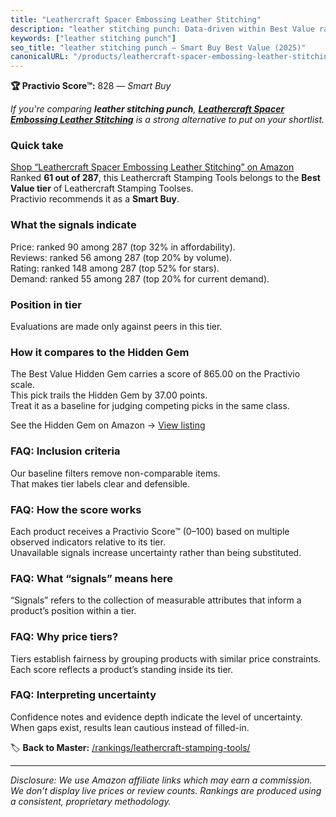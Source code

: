 ```yaml
---
title: "Leathercraft Spacer Embossing Leather Stitching"
description: "leather stitching punch: Data-driven within Best Value ranking using the Practivio Score™. Positioned by quality, value, demand, findability, momentum."
keywords: ["leather stitching punch"]
seo_title: "leather stitching punch — Smart Buy Best Value (2025)"
canonicalURL: "/products/leathercraft-spacer-embossing-leather-stitching-B08C9QGYPB/"
---
```


**🏆 Practivio Score™:** 828 — _Smart Buy_


*If you're comparing **leather stitching punch**, **[Leathercraft Spacer Embossing Leather Stitching](https://www.amazon.com/dp/B08C9QGYPB?tag=practivio-20)** is a strong alternative to put on your shortlist.*
### Quick take
[Shop “Leathercraft Spacer Embossing Leather Stitching” on Amazon](https://www.amazon.com/dp/B08C9QGYPB?tag=practivio-20)
Ranked **61 out of 287**, this Leathercraft Stamping Tools belongs to the **Best Value tier** of Leathercraft Stamping Toolses.  
Practivio recommends it as a **Smart Buy**.

### What the signals indicate
Price: ranked 90 among 287 (top 32% in affordability).  
Reviews: ranked 56 among 287 (top 20% by volume).  
Rating: ranked 148 among 287 (top 52% for stars).  
Demand: ranked 55 among 287 (top 20% for current demand).

### Position in tier
Evaluations are made only against peers in this tier.

### How it compares to the Hidden Gem
The Best Value Hidden Gem carries a score of 865.00 on the Practivio scale.  
This pick trails the Hidden Gem by 37.00 points.  
Treat it as a baseline for judging competing picks in the same class.  

See the Hidden Gem on Amazon → [View listing](https://www.amazon.com/dp/B014549SNG?tag=practivio-20)

### FAQ: Inclusion criteria
Our baseline filters remove non-comparable items.  
That makes tier labels clear and defensible.

### FAQ: How the score works
Each product receives a Practivio Score™ (0–100) based on multiple observed indicators relative to its tier.  
Unavailable signals increase uncertainty rather than being substituted.

### FAQ: What “signals” means here
“Signals” refers to the collection of measurable attributes that inform a product’s position within a tier.

### FAQ: Why price tiers?
Tiers establish fairness by grouping products with similar price constraints.  
Each score reflects a product’s standing inside its tier.

### FAQ: Interpreting uncertainty
Confidence notes and evidence depth indicate the level of uncertainty.  
When gaps exist, results lean cautious instead of filled-in.


🏷️ **Back to Master:** [/rankings/leathercraft-stamping-tools/](/rankings/leathercraft-stamping-tools/)

---
_Disclosure: We use Amazon affiliate links which may earn a commission. We don’t display live prices or review counts. Rankings are produced using a consistent, proprietary methodology._
